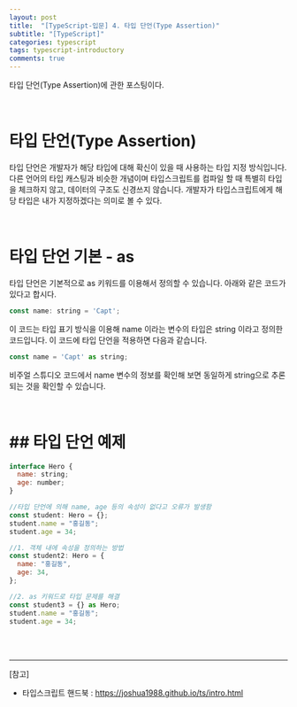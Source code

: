 ```yaml
---
layout: post
title:  "[TypeScript-입문] 4. 타입 단언(Type Assertion)"
subtitle: "[TypeScript]"
categories: typescript
tags: typescript-introductory
comments: true
---
```


타입 단언(Type Assertion)에 관한 포스팅이다.

<br>


# 타입 단언(Type Assertion)

타입 단언은 개발자가 해당 타입에 대해 확신이 있을 때 사용하는 타입 지정 방식입니다. 다른 언어의 타입 캐스팅과 비슷한 개념이며 타입스크립트를 컴파일 할 때 특별히 타입을 체크하지 않고, 데이터의 구조도 신경쓰지 않습니다. 개발자가 타입스크립트에게 해당 타입은 내가 지정하겠다는 의미로 볼 수 있다.

<br>

# 타입 단언 기본 - as

타입 단언은 기본적으로 as 키워드를 이용해서 정의할 수 있습니다. 아래와 같은 코드가 있다고 합시다.

```js
const name: string = 'Capt';
```

이 코드는 타입 표기 방식을 이용해 name 이라는 변수의 타입은 string 이라고 정의한 코드입니다. 이 코드에 타입 단언을 적용하면 다음과 같습니다.

```js
const name = 'Capt' as string;
```

비주얼 스튜디오 코드에서 name 변수의 정보를 확인해 보면 동일하게 string으로 추론되는 것을 확인할 수 있습니다.

<br>

# ## 타입 단언 예제

```js
interface Hero {
  name: string;
  age: number;
}

//타입 단언에 의해 name, age 등의 속성이 없다고 오류가 발생함
const student: Hero = {};
student.name = "홍길동";
student.age = 34;

//1. 객체 내에 속성을 정의하는 방법
const student2: Hero = {
  name: "홍길동",
  age: 34,
};

//2. as 키워드로 타입 문제를 해결
const student3 = {} as Hero;
student.name = "홍길동";
student.age = 34;

```


<br><br>


---
[참고]
- 타입스크립트 핸드북 : https://joshua1988.github.io/ts/intro.html